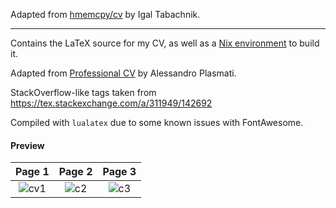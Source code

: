 Adapted from [hmemcpy/cv](https://github.com/hmemcpy/cv) by Igal Tabachnik.

------

Contains the LaTeX source for my CV, as well as a [Nix environment](https://nixos.org/nix/) to build it.

Adapted from [Professional CV](https://www.sharelatex.com/templates/cv-or-resume/professional-cv) by Alessandro Plasmati.

StackOverflow-like tags taken from https://tex.stackexchange.com/a/311949/142692 

Compiled with `lualatex` due to some known issues with FontAwesome.

#### Preview

Page 1 |  Page 2 |  Page 3
:--------------:|:---------------:|:---------------:
![cv1](https://user-images.githubusercontent.com/4980184/132143890-c21df4d2-b7d7-489a-9f9e-861ec1f6032e.jpg)| ![c2](https://user-images.githubusercontent.com/4980184/132143895-c94bf17a-614f-49a9-84e7-4c153c730da9.jpg)| ![c3](https://user-images.githubusercontent.com/4980184/132143899-2ee27358-6567-4830-927e-a9a30632633e.jpg)



